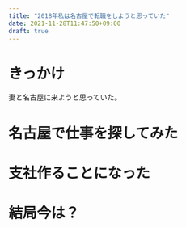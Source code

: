 ```yaml
---
title: "2018年私は名古屋で転職をしようと思っていた"
date: 2021-11-28T11:47:50+09:00
draft: true
---
```


# きっかけ

妻と名古屋に来ようと思っていた。


# 名古屋で仕事を探してみた


# 支社作ることになった


# 結局今は？


